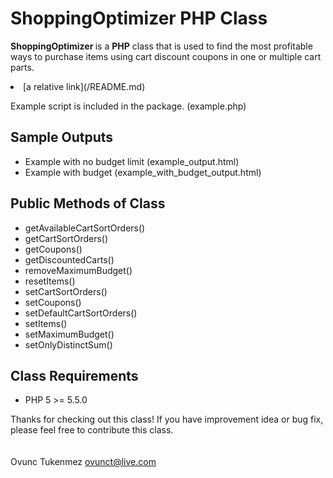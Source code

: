 # ShoppingOptimizer PHP Class
<strong>ShoppingOptimizer </strong> is a <strong>PHP</strong> class that is used to find the most profitable ways to purchase items using cart discount coupons in one or multiple cart parts.

<li>[a relative link](/README.md)</li>

Example script is included in the package. (example.php)<br />
<h2>Sample Outputs</h2>
<ul>
<li>Example with no budget limit (example_output.html)</li>
<li>Example with budget (example_with_budget_output.html)</li>
</ul>

<h2>Public Methods of Class</h2>
<ul>
<li>getAvailableCartSortOrders()</li>
<li>getCartSortOrders()</li>
<li>getCoupons()</li>
<li>getDiscountedCarts()</li>
<li>removeMaximumBudget()</li>
<li>resetItems()</li>
<li>setCartSortOrders()</li>
<li>setCoupons()</li>
<li>setDefaultCartSortOrders()</li>
<li>setItems()</li>
<li>setMaximumBudget()</li>
<li>setOnlyDistinctSum()</li>
</ul>

<h2>Class Requirements</h2>
<ul>
<li>PHP 5 >= 5.5.0</li>
</ul>

Thanks for checking out this class! If you have improvement idea or bug fix, please feel free to contribute this class.<br />
<br />
<br />
Ovunc Tukenmez
ovunct@live.com

